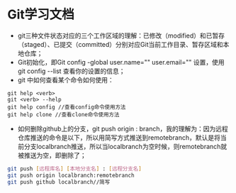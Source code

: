 # Git学习文档
- git三种文件状态对应的三个工作区域的理解：已修改（modified）和已暂存（staged）、已提交（committed）分别对应Git当前工作目录、暂存区域和本地仓库；
- Git初始化，即Git config -global user.name="" user.email="" 设置，使用git config --list 查看你的设置的信息；
- git 中如何查看某个命令如何使用：
```
git help <verb>
git <verb> --help
git help config //查看config命令使用方法
git help clone //查看clone命令使用方法
```
- 如何删除github上的分支，git push origin : branch，我的理解为：因为远程仓库推送的命令是以下，所以用简写方式推送到remotebranch，默认是将当前分支localbranch推送，所以当localbranch为空时候，则remotebranch就被推送为空，即删除了；
```bash
git push [远程库名] [本地分支名] : [远程分支名]
git push origin localbranch:remotebranch
git push github localbranch//简写
```